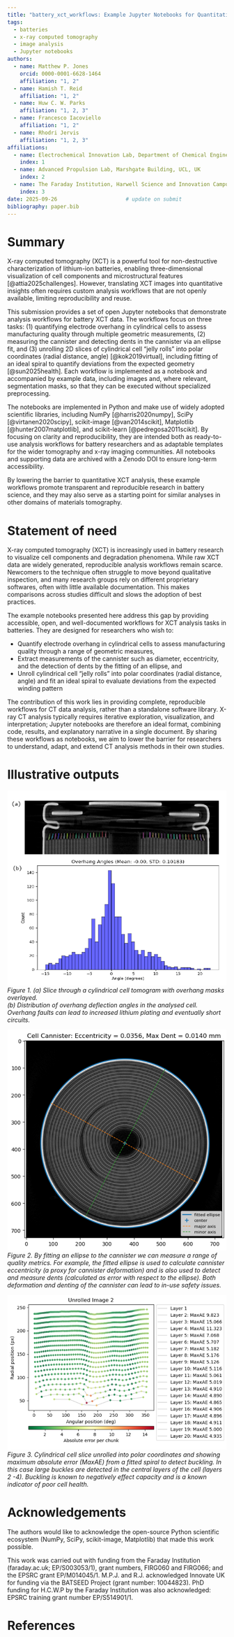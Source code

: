 ```yaml
---
title: "battery_xct_workflows: Example Jupyter Notebooks for Quantitative Analysis of X-ray CT Data in Lithium-Ion Batteries"
tags:
  - batteries
  - x-ray computed tomography
  - image analysis
  - Jupyter notebooks
authors:
  - name: Matthew P. Jones
    orcid: 0000-0001-6628-1464
    affiliation: "1, 2"
  - name: Hamish T. Reid
    affiliation: "1, 2"
  - name: Huw C. W. Parks
    affiliation: "1, 2, 3"
  - name: Francesco Iacoviello
    affiliation: "1, 2"
  - name: Rhodri Jervis
    affiliation: "1, 2, 3"
affiliations:
  - name: Electrochemical Innovation Lab, Department of Chemical Engineering, UCL, UK
    index: 1
  - name: Advanced Propulsion Lab, Marshgate Building, UCL, UK
    index: 2
  - name: The Faraday Institution, Harwell Science and Innovation Campus, Didcot, UK
    index: 3
date: 2025-09-26                      # update on submit
bibliography: paper.bib
---
```


# Summary

X-ray computed tomography (XCT) is a powerful tool for non-destructive characterization of lithium-ion batteries, enabling three-dimensional visualization of cell components and microstructural features [@attia2025challenges]. However, translating XCT images into quantitative insights often requires custom analysis workflows that are not openly available, limiting reproducibility and reuse.

This submission provides a set of open Jupyter notebooks that demonstrate analysis workflows for battery XCT data. The workflows focus on three tasks:
(1) quantifying electrode overhang in cylindrical cells to assess manufacturing quality through multiple geometric measurements, 
(2) measuring the cannister and detecting dents in the cannister via an ellipse fit, and
(3) unrolling 2D slices of cylindrical cell “jelly rolls” into polar coordinates (radial distance, angle) [@kok2019virtual], including fitting of an ideal spiral to quantify deviations from the expected geometry [@sun2025health].
Each workflow is implemented as a notebook and accompanied by example data, including images and, where relevant, segmentation masks, so that they can be executed without specialized preprocessing.

The notebooks are implemented in Python and make use of widely adopted scientific libraries, including NumPy [@harris2020numpy], SciPy [@virtanen2020scipy], scikit-image [@van2014scikit], Matplotlib [@hunter2007matplotlib], and scikit-learn [@pedregosa2011scikit]. By focusing on clarity and reproducibility, they are intended both as ready-to-use analysis workflows for battery researchers and as adaptable templates for the wider tomography and x-ray imaging communities. All notebooks and supporting data are archived with a Zenodo DOI to ensure long-term accessibility.

By lowering the barrier to quantitative XCT analysis, these example workflows promote transparent and reproducible research in battery science, and they may also serve as a starting point for similar analyses in other domains of materials tomography.

# Statement of need

X-ray computed tomography (XCT) is increasingly used in battery research to visualize cell components and degradation phenomena. While raw XCT data are widely generated, reproducible analysis workflows remain scarce. Newcomers to the technique often struggle to move beyond qualitative inspection, and many research groups rely on different proprietary softwares, often with little available documentation. This makes comparisons across studies difficult and slows the adoption of best practices.

The example notebooks presented here address this gap by providing accessible, open, and well-documented workflows for XCT analysis tasks in batteries. They are designed for researchers who wish to:

- Quantify electrode overhang in cylindrical cells to assess manufacturing quality through a range of geometric measures,
- Extract measurements of the cannister such as diameter, eccentricity, and the detection of dents by the fitting of an ellipse, and
- Unroll cylindrical cell “jelly rolls” into polar coordinates (radial distance, angle) and fit an ideal spiral to evaluate deviations from the expected winding pattern

The contribution of this work lies in providing complete, reproducible workflows for CT data analysis, rather than a standalone software library. X-ray CT analysis typically requires iterative exploration, visualization, and interpretation; Jupyter notebooks are therefore an ideal format, combining code, results, and explanatory narrative in a single document. By sharing these workflows as notebooks, we aim to lower the barrier for researchers to understand, adapt, and extend CT analysis methods in their own studies.

# Illustrative outputs

![Slice through a cylindrical cell tomogram with overhang masks overlayed, distribution of overhang deflection angles in the cell analysed in the notebook.](fig1.png)  
*Figure 1. (a) Slice through a cylindrical cell tomogram with overhang masks overlayed.  
(b) Distribution of overhang deflection angles in the analysed cell. Overhang faults can lead to increased lithium plating and eventually short circuits.*  

![Ellipse fitted to a radial slice of a Li-ion cylindrical cell](fig2.png)  
*Figure 2. By fitting an ellipse to the cannister we can measure a range of quality metrics. For example, the fitted ellipse is used to calculate cannister eccentricity (a proxy for cannister deformation) and is also used to detect and measure dents (calculated as error with respect to the ellipse). Both deformation and denting of the cannister can lead to in-use safety issues.* 

![Unrolled cylindrical cell slice into polar coordinates with deviation (MaxAE) from a fitted spiral used to detect buckling.](fig3.png)  
*Figure 3. Cylindrical cell slice unrolled into polar coordinates and showing maximum absolute error (MaxAE) from a fitted spiral to detect buckling. In this case large buckles are detected in the central layers of the cell (layers 2 -4). Buckling is known to negatively effect capacity and is a known indicator of poor cell health.*  


# Acknowledgements

The authors would like to acknowledge the open-source Python scientific ecosystem (NumPy, SciPy, scikit-image, Matplotlib) that made this work possible.

This work was carried out with funding from the Faraday Institution (faraday.ac.uk; EP/S003053/1), grant numbers, FIRG060 and FIRG066; and the EPSRC grant EP/M014045/1. M.P.J. and R.J. acknowledged Innovate UK for funding via the BATSEED Project (grant number: 10044823). PhD funding for H.C.W.P by the Faraday Institution was also acknowledged: EPSRC training grant number EP/S514901/1. 

# References
























